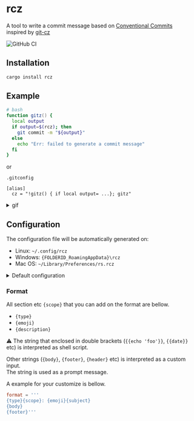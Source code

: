 # rcz

A tool to write a commit message based on [Conventional Commits](https://www.conventionalcommits.org/)  
inspired by [git-cz](https://github.com/streamich/git-cz)

![GitHub CI](https://github.com/Cassin01/rcz/actions/workflows/rust_ci.yml/badge.svg)

## Installation

```sh
cargo install rcz
```

## Example

```zsh
# bash
function gitz() {
  local output
  if output=$(rcz); then
    git commit -m "${output}"
  else
    echo "Err: failed to generate a commit message"
  fi
}
```
or

`.gitconfig`
```.gitconfig
[alias]
  cz = "!gitz() { if local output= ...}; gitz"

```

<details>
<summary>gif</summary>

![gif](https://github.com/Cassin01/rcz/blob/34789fd4c59983201745cbe3c760252e23320d69/asset/example-gitz.gif)

</details>

## Configuration

The configuration file will be automatically generated on:

- Linux: `~/.config/rcz`
- Windows: `{FOLDERID_RoamingAppData}\rcz`
- Mac OS: `~/Library/Preferences/rs.rcz`


<details>
<summary>Default configuration</summary>

```toml
format = '''
{type}: {subject}'''

[[types]]
description = 'A bug fix'
value = 'fix'
emoji = '🐛'

[[types]]
description = 'A new feature'
value = 'feat'
emoji = '✨'

[[types]]
description = 'Changes that introduces a breaking API change'
value = 'BREAKING CHANGE'
emoji = '💥'

[[types]]
description = 'build system or external dependencies'
value = 'chore'
emoji = '🛠️'

[[types]]
description = 'CI related changes'
value = 'ci'
emoji = '💫'

[[types]]
description = 'Documentation only changes'
value = 'docs'
emoji = '✏️'

[[types]]
description = 'Changes that do not affect the meaning of the code'
value = 'style'
emoji = '💄'

[[types]]
description = 'A code change that neither fixes a bug nor adds a feature'
value = 'refactor'
emoji = '🧹'

[[types]]
description = ' A code change that improves performance'
value = 'perf'
emoji = '🚄'

[[types]]
description = 'Adding or correcting tests'
value = 'test'
emoji = '🧪'
```
</details>

### Format

All section etc `{scope}` that you can add on the format are bellow.

- `{type}`
- `{emoji}`
- `{description}`

:warning: The string that enclosed in double brackets (`{{echo 'foo'}}`, `{{date}}` etc) is interpreted as shell script.

Other strings (`{body}`, `{footer}`, `{header}` etc) is interpreted as a custom input.  
The string is used as a prompt message.

A example for your customize is bellow.

```toml
format = '''
{type}{scope}: {emoji}{subject}
{body}
{footer}'''
```
